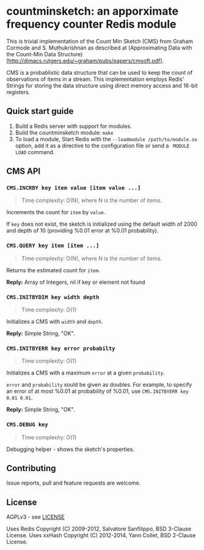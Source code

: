 countminsketch: an apporximate frequency counter Redis module
===

This is trivial implementation of the Count Min Sketch (CMS) from Graham Cormode and S. Muthukrishnan as described at (Approximating Data with the Count-Min Data Structure)[http://dimacs.rutgers.edu/~graham/pubs/papers/cmsoft.pdf].

CMS is a probablistic data structure that can be used to keep the count of observations of items in a stream.
This implementation employs Redis' Strings for storing the data structure using direct memory access and 16-bit registers.

Quick start guide
---

1. Build a Redis server with support for modules.
2. Build the countminsketch module: `make`
3. To load a module, Start Redis with the `--loadmodule /path/to/module.so` option, add it as a directive to the configuration file or send a `
MODULE LOAD` command.

CMS API
---

### `CMS.INCRBY key item value [item value ...]`

> Time complexity: O(N), where N is the number of items.

Increments the count for `item` by `value`.

If `key` does not exist, the sketch is initialized using the default width of 2000 and depth of 10 (providing %0.01 error at %0.01 probability).

### `CMS.QUERY key item [item ...]`

> Time complexity: O(N), where N is the number of items.
 
Returns the estimated count for `item`.
 
**Reply:** Array of Integers, nil if key or element not found

### `CMS.INITBYDIM key width depth`

> Time complexity: O(1)

Initializes a CMS with `width` and `depth`.

**Reply:** Simple String, "OK".

### `CMS.INITBYERR key error probabilty`

> Time complexity: O(1)

Initializes a CMS with a maximum `error` at a given `probability`.

`error` and `probability` sould be given as doubles. For example, to specify an error of at most %0.01 at probability of %0.01, use `CMS.INITBYERR key 0.01 0.01`.

**Reply:** Simple String, "OK".

### `CMS.DEBUG key`

> Time complexity: O(1)

Debugging helper - shows the sketch's properties.

Contributing
---

Issue reports, pull and feature requests are welcome.

License
---

AGPLv3 - see [LICENSE](LICENSE)

Uses Redis Copyright (C) 2009-2012, Salvatore Sanfilippo, BSD 3-Clause License.
Uses xxHash Copyright (C) 2012-2014, Yann Collet, BSD 2-Clause License.
